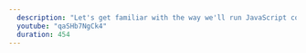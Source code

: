 ```yaml
---
  description: "Let's get familiar with the way we'll run JavaScript code this course. We'll use the Firefox browser and get familiar with the scratchpad tool."
  youtube: "qaSHb7NgCk4"
  duration: 454
---
```

